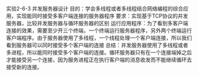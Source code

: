 实验2-6-3 并发服务器设计
目的：学会多线程或者多线程结合网络编程的综合应用，实现能同时接受多客户端连接的服务器程序
要求：实现基于TCP协议的并发服务器，比较并发服务器与循环服务器的区别
运行应用程序：为了看到多客户端连接的效果，需要至少开三个终端，一个终端运行服务器程序，另外两个终端运行客户端程序。由于服务器使用了多线程，一个线程处理一个客户端连接，所以我们看到服务器可以同时接受多个客户端的连接
总结：并发服务器使用了多线程或者多进程，所以能同时接受多个客户端的连接。循环服务器只有在一个连接端掉之后才能接受另一个连接，因为服务进程正在执行客户端的消息收发而不能继续循环去接受新的连接。
